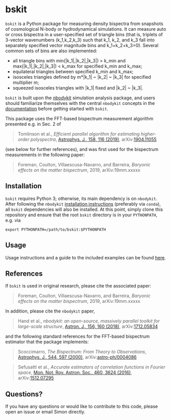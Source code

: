 # bskit

`bskit` is a Python package for measuring density bispectra from snapshots of cosmological N-body or hydrodynamical simulations. It can measure auto or cross bispectra in a user-specified set of triangle bins (that is, triplets of 3-vector wavenumbers (k_1,k_2,k_3) such that k_1, k_2, and k_3 fall into separately specified vector magnitude bins and k_1+k_2+k_3=0). Several common sets of bins are also implemented:
- all triangle bins with min(|k_1|,|k_2|,|k_3|) > k_min and max(|k_1|,|k_2|,|k_3|) < k_max for specified k_min and k_max;
- equilateral triangles between specified k_min and k_max;
- isosceles triangles defined by m*|k_1| ~ |k_2| ~ |k_3| for specified multiplier m;
- squeezed isosceles triangles with |k_1| fixed and |k_2| ~ |k_3|.

`bskit` is built upon the [nbodykit](github.com/bccp/nbodykit) simulation analysis package, and users should familiarize themselves with the central `nbodykit` concepts in the [documentation](https://nbodykit.readthedocs.io/en/latest/) before getting started with `bskit`.

This package uses the FFT-based bispectrum measurement algorithm presented e.g. in Sec. 2 of

> Tomlinson et al., *Efficient parallel algorithm for estimating higher-order polyspectra*, [Astrophys. J., 158, 116 (2019)](10.3847/1538-3881/ab3223), arXiv:[1904.11055](https://arxiv.org/abs/1904.11055)

(see below for further references), and was first used for the bispectrum measurements in the following paper:

> Foreman, Coulton, Villaescusa-Navarro, and Barreira, *Baryonic effects on the matter bispectrum*, 2019, arXiv:19mm.xxxxx

## Installation

`bskit` requires Python 3; otherwise, its main dependency is on `nbodykit`. After following the `nbodykit` [installation instructions](https://nbodykit.readthedocs.io/en/latest/getting-started/install.html) (preferably via `conda`), all `bskit` dependencies will also be installed. At this point, simply clone this repository and ensure that the root `bskit` directory is in your `PYTHONPATH`, e.g. via 

``
export PYTHONPATH=/path/to/bskit:$PYTHONPATH
``

## Usage

Usage instructions and a guide to the included examples can be found [here](https://github.com/sjforeman/bskit/blob/master/usage.md).

## References

If `bskit` is used in original research, please cite the associated paper:

> Foreman, Coulton, Villaescusa-Navarro, and Barreira, *Baryonic effects on the matter bispectrum*, 2019, arXiv:19mm.xxxxx

In addition, please cite the `nbodykit` paper,

> Hand et al., *nbodykit: an open-source, massively parallel toolkit for large-scale structure*, [Astron. J., 156, 160 (2018)](https://dx.doi.org/10.3847/1538-3881/aadae0), arXiv:[1712.05834](https://arxiv.org/abs/1712.05834)

and the following standard references for the FFT-based bispectrum estimator that the package implements:

> Scoccimarro, *The Bispectrum: From Theory to Observations*, [Astrophys. J., 544, 597 (2000)](https://dx.doi.org/10.1086/317248), arXiv:[astro-ph/0004086](https://arxiv.org/abs/astro-ph/0004086)

> Sefusatti et al., *Accurate estimators of correlation functions in Fourier space*, [Mon. Not. Roy. Astron. Soc., 460, 3624 (2016)](https://dx.doi.org/10.1093/mnras/stw1229), arXiv:[1512.07295](https://arxiv.org/abs/1512.07295) 

## Questions?

If you have any questions or would like to contribute to this code, please open an issue or email Simon directly.
